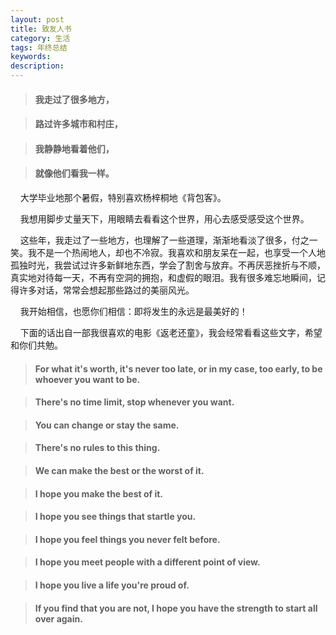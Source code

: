```yaml
---
layout: post
title: 致友人书
category: 生活
tags: 年终总结
keywords:
description:
---
```


>#### 我走过了很多地方，


>#### 路过许多城市和村庄，


>#### 我静静地看着他们，


>#### 就像他们看我一样。

&nbsp;&nbsp;&nbsp;&nbsp;大学毕业地那个暑假，特别喜欢杨梓桐地《背包客》。


&nbsp;&nbsp;&nbsp;&nbsp;我想用脚步丈量天下，用眼睛去看看这个世界，用心去感受感受这个世界。

&nbsp;&nbsp;&nbsp;&nbsp;这些年，我走过了一些地方，也理解了一些道理，渐渐地看淡了很多，付之一笑。我不是一个热闹地人，却也不冷寂。我喜欢和朋友呆在一起，也享受一个人地孤独时光，我尝试过许多新鲜地东西，学会了割舍与放弃。不再厌恶挫折与不顺，真实地对待每一天，不再有空洞的拥抱，和虚假的眼泪。我有很多难忘地瞬间，记得许多对话，常常会想起那些路过的美丽风光。

&nbsp;&nbsp;&nbsp;&nbsp;我开始相信，也愿你们相信：即将发生的永远是最美好的！

&nbsp;&nbsp;&nbsp;&nbsp;下面的话出自一部我很喜欢的电影《返老还童》，我会经常看看这些文字，希望和你们共勉。

>#### For what it's worth, it's never too late, or in my case, too early, to be whoever you want to be.


>#### There's no time limit, stop whenever you want.


>#### You can change or stay the same.


>#### There's no rules to this thing.


>#### We can make the best or the worst of it.


>#### I hope you make the best of it.


>#### I hope you see things that startle you.


>#### I hope you feel things you never felt before.


>#### I hope you meet people with a different point of view.


>#### I hope you live a life you're proud of.


>#### If you find that you are not, I hope you have the strength to start all over again.
